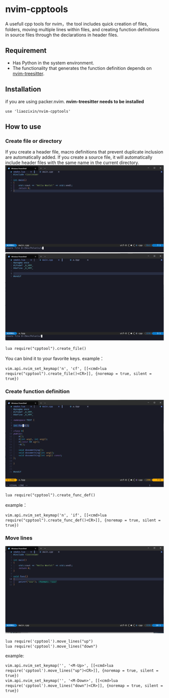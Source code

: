 # nvim-cpptools
A usefull cpp tools for nvim，the tool includes quick creation of files, folders, moving multiple lines within files, and creating function definitions in source files through the declarations in header files.

## Requirement
- Has Python in the system environment.
- The functionality that generates the function definition depends on [nvim-treesitter](https://github.com/nvim-treesitter/nvim-treesitter).

## Installation
if you are using packer.nvim. **nvim-treesitter needs to be installed**
```
use 'liaozixin/nvim-cpptools'
```

## How to use
### Create file or directory
If you create a header file, macro definitions that prevent duplicate inclusion are automatically added. If you create a source file, it will automatically include header files with the same name in the current directory.
![img1](create_head_file.gif)
![img2](create_source_file.gif)
```
lua require("cpptool").create_file()
```
You can bind it to your favorite keys. example：
```
vim.api.nvim_set_keymap('n', 'cf', [[<cmd>lua require("cpptool").create_file()<CR>]], {noremap = true, silent = true})
```
### Create function definition
![img3](create_func_def.gif)
```
lua require("cpptool").create_func_def()
```
example：
```
vim.api.nvim_set_keymap('n', 'if', [[<cmd>lua require("cpptool").create_func_def()<CR>]], {noremap = true, silent = true})
```
### Move lines
![img4](move_lines.gif)
```
lua require('cpptool').move_lines("up")
lua require('cpptool').move_lines("down")
```
example:
```
vim.api.nvim_set_keymap('', '<M-Up>', [[<cmd>lua require('cpptool').move_lines("up")<CR>]], {noremap = true, silent = true})
vim.api.nvim_set_keymap('', '<M-Down>', [[<cmd>lua require('cpptool').move_lines("down")<CR>]], {noremap = true, silent = true})
```
